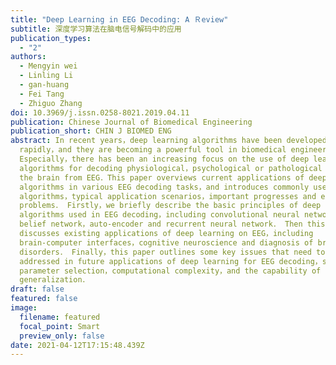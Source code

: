 ```yaml
---
title: "Deep Learning in EEG Decoding: A Ｒeview"
subtitle: 深度学习算法在脑电信号解码中的应用
publication_types:
  - "2"
authors:
  - Mengyin wei
  - Linling Li
  - gan-huang
  - Fei Tang
  - Zhiguo Zhang
doi: 10.3969/j.issn.0258-8021.2019.04.11
publication: Chinese Journal of Biomedical Engineering
publication_short: CHIN J BIOMED ENG
abstract: In recent years，deep learning algorithms have been developed
  rapidly，and they are becoming a powerful tool in biomedical engineering．
  Especially，there has been an increasing focus on the use of deep learning
  algorithms for decoding physiological，psychological or pathological states of
  the brain from EEG．This paper overviews current applications of deep learning
  algorithms in various EEG decoding tasks，and introduces commonly used
  algorithms，typical application scenarios，important progresses and existing
  problems． Firstly，we briefly describe the basic principles of deep learning
  algorithms used in EEG decoding，including convolutional neural network，deep
  belief network，auto-encoder and recurrent neural network． Then this paper
  discusses existing applications of deep learning on EEG，including
  brain-computer interfaces，cognitive neuroscience and diagnosis of brain
  disorders． Finally，this paper outlines some key issues that need to be
  addressed in future applications of deep learning for EEG decoding，such as
  parameter selection，computational complexity，and the capability of
  generalization．
draft: false
featured: false
image:
  filename: featured
  focal_point: Smart
  preview_only: false
date: 2021-04-12T17:15:48.439Z
---
```

